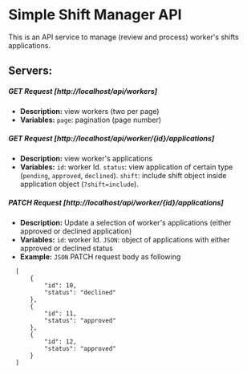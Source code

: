 # Simple Shift Manager API

This is an API service to manage (review and process) worker's shifts applications.

## Servers:


##### GET Request [http://localhost/api/workers]
  - **Description:** view workers (two per page)
  - **Variables:**
        `page`: pagination (page number)

##### GET Request [http://localhost/api/worker/{id}/applications]
  - **Description:** view worker's applications
  - **Variables:**
        `id`: worker Id.
        `status`: view application of certain type (`pending`, `approved`, `declined`).
        `shift`: include shift object inside application object (`?shift=include`).

##### PATCH Request [http://localhost/api/worker/{id}/applications]
  - **Description:** Update a selection of worker's applications (either approved or declined application)
  - **Variables:**
        `id`: worker Id.
        `JSON`:  object of applications with either approved or declined status
  - **Example:** `JSON` PATCH request body as following
  ```
    [
        {
            "id": 10,
            "status": "declined"
        },
        {
            "id": 11,
            "status": "approved"
        },
        {
            "id": 12,
            "status": "approved"
        }
    ]
```

